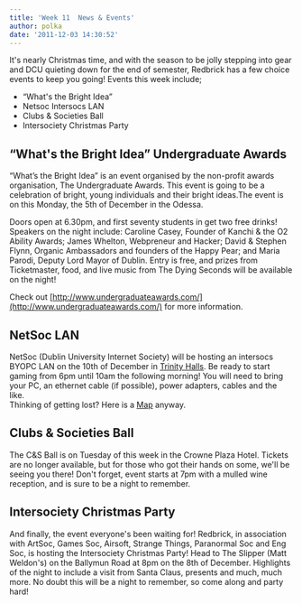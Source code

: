 ```yaml
---
title: 'Week 11  News & Events'
author: polka
date: '2011-12-03 14:30:52'
---
```

It's nearly Christmas time, and with the season to be jolly stepping into gear and DCU quieting down for the end of semester, Redbrick has a few choice events to keep you going! Events this week include;

*   “What's the Bright Idea”
*   Netsoc Intersocs LAN
*   Clubs & Societies Ball
*   Intersociety Christmas Party

## “What's the Bright Idea” Undergraduate Awards

“What’s the Bright Idea” is an event organised by the non-profit awards organisation, The Undergraduate Awards. This event is going to be a celebration of bright, young individuals and their bright ideas.The event is on this Monday, the 5th of December in the Odessa.

Doors open at 6.30pm, and first seventy students in get two free drinks! Speakers on the night include: Caroline Casey, Founder of Kanchi & the O2 Ability Awards; James Whelton, Webpreneur and Hacker; David & Stephen Flynn, Organic Ambassadors and founders of the Happy Pear; and Maria Parodi, Deputy Lord Mayor of Dublin. Entry is free, and prizes from Ticketmaster, food, and live music from The Dying Seconds will be available on the night!

Check out [http://www.undergraduateawards.com/](http://www.undergraduateawards.com/) for more information.

## NetSoc LAN

NetSoc (Dublin University Internet Society) will be hosting an intersocs BYOPC LAN on the 10th of December in [Trinity Halls](http://www.tcd.ie/Maps/map.php?q=Trinity%20Hall). Be ready to start gaming from 6pm until 10am the following morning! You will need to bring your PC, an ethernet cable (if possible), power adapters, cables and the like.  
Thinking of getting lost? Here is a [Map](http://www.tcd.ie/Maps/map.php?q=Trinity%20Hall) anyway.

## Clubs & Societies Ball

The C&S Ball is on Tuesday of this week in the Crowne Plaza Hotel. Tickets are no longer available, but for those who got their hands on some, we'll be seeing you there! Don't forget, event starts at 7pm with a mulled wine reception, and is sure to be a night to remember.

## Intersociety Christmas Party

And finally, the event everyone's been waiting for! Redbrick, in association with ArtSoc, Games Soc, Airsoft, Strange Things, Paranormal Soc and Eng Soc, is hosting the Intersociety Christmas Party! Head to The Slipper (Matt Weldon's) on the Ballymun Road at 8pm on the 8th of December. Highlights of the night to include a visit from Santa Claus, presents and much, much more. No doubt this will be a night to remember, so come along and party hard!